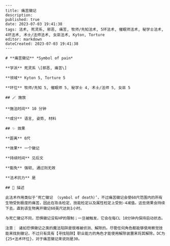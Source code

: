 
    ---
    title: 痛苦徽记
    description: 
    published: true
    date: 2023-07-03 19:41:38
    tags: 法术, 死灵系, 邪恶, 痛苦, 牧师/先知法术, 5环法术, 催眠师法术, 秘学士法术, 4环法术, 术士/法师法术, 女巫法术, Kyton, Torture
    editor: markdown
    dateCreated: 2023-07-03 19:41:38
    ---

    # **痛苦徽记** *Symbol of pain*

    **学派** 死灵系 \[邪恶, 痛苦\] 

    **领域** Kyton 5, Torture 5

    **环位** 牧师/先知 5, 催眠师 5, 秘学士 4, 术士/法师 5, 女巫 5

    ## 🪄 施放

    **施法时间** 10 分钟

    **成分** 语言, 姿势, 材料

    ## ✨ 效果  

    **距离** 0尺 

    **效果** 一个徽记 

    **持续时间** 见后文 

    **豁免** 强韧, 通过则无效

    **法术抗力** 是

    ## 📖 描述

    此法术作用类似于‘死亡徽记 （symbol of death）’，不过痛苦徽记会使60尺范围内的所有生物受到极度的痛苦，因此在攻击检定、技能检定以及属性检定上受到-4减值。这些效果会持续下去，直到该生物离开徽记60英尺达到1小时。

    与死亡徽记不同，恐惧徽记没有HP的限制；一旦被触发，它会在每CL 10分钟内保持启动状态。

    注意： 诸如恐惧徽记之类的魔法陷阱是很难被侦测、解除的。尽管任何角色都能够使用察觉技能来找到徽记，不过只有具有【寻找陷阱】职业能力的角色才能使用解除装置来将其解除。DC为 {25+法术环位}，对于痛苦徽记来说则是30。
    